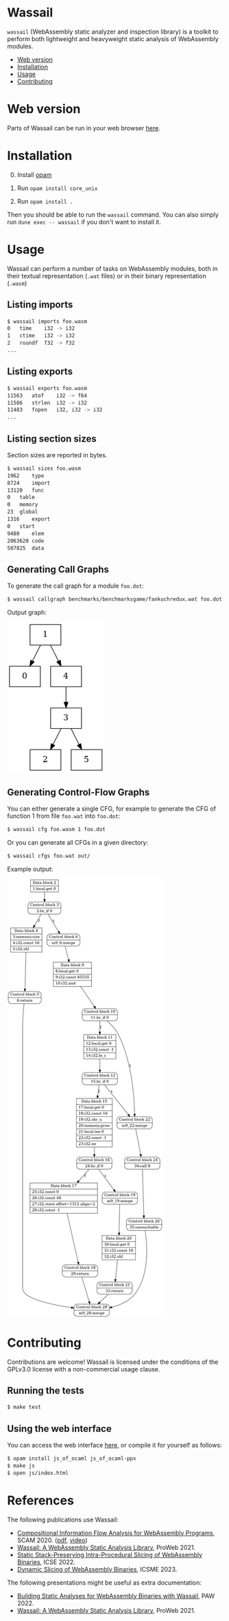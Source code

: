 # Wassail
`wassail` (WebAssembly static analyzer and inspection library) is a toolkit to perform both lightweight and heavyweight static analysis of WebAssembly modules.

  - [Web version](#webversion)
  - [Installation](#installation)
  - [Usage](#usage)
  - [Contributing](#contributing)

# Web version
Parts of Wassail can be run in your web browser [here](https://acieroid.github.io/wassail/).

# Installation
0. Install [opam](https://opam.ocaml.org/)

1. Run `opam install core_unix`

2. Run `opam install .`

Then you should be able to run the `wassail` command. You can also simply run `dune exec -- wassail` if you don't want to install it.

# Usage
Wassail can perform a number of tasks on WebAssembly modules, both in their textual representation (`.wat` files) or in their binary representation (`.wasm`)
## Listing imports
```sh
$ wassail imports foo.wasm
0	time	i32 -> i32
1	ctime	i32 -> i32
2	roundf	f32 -> f32
...
```
## Listing exports
```sh
$ wassail exports foo.wasm
11563	atof	i32 -> f64
11586	strlen	i32 -> i32
11483	fopen	i32, i32 -> i32
...
```

## Listing section sizes
Section sizes are reported in bytes.
```sh
$ wassail sizes foo.wasm
1962	type
8724	import
13120	func
0	table
0	memory
23	global
1316	export
0	start
9480	elem
2063620	code
507825	data
```

## Generating Call Graphs
To generate the call graph for a module `foo.dot`:

```sh
$ wassail callgraph benchmarks/benchmarksgame/fankuchredux.wat foo.dot
```

Output graph:

![DOT call graph](doc/callgraph.png)

## Generating Control-Flow Graphs
You can either generate a single CFG, for example to generate the CFG of function 1 from file `foo.wat` into `foo.dot`:

```sh
$ wassail cfg foo.wasm 1 foo.dot
```

Or you can generate all CFGs in a given directory:

```sh
$ wassail cfgs foo.wat out/
```

Example output:

![DOT CFG](doc/cfg.png)

# Contributing
Contributions are welcome! Wassail is licensed under the conditions of the GPLv3.0 license with a non-commercial usage clause.

## Running the tests

```sh
$ make test
```


## Using the web interface

You can access the web interface [here](https://acieroid.github.io/wassail/), or compile it for yourself as follows:

```sh
$ opam install js_of_ocaml js_of_ocaml-ppx
$ make js
$ open js/index.html
```
# References

The following publications use Wassail:

  - [Compositional Information Flow Analysis for WebAssembly Programs](http://soft.vub.ac.be/~qstieven/scam2020wasm/), SCAM 2020. ([pdf](http://soft.vub.ac.be/Publications/2020/vub-tr-soft-20-11.pdf), [video](https://www.youtube.com/watch?v=IX8swyZ4TPI))
  - [Wassail: A WebAssembly Static Analysis Library](https://soft.vub.ac.be/Publications/2021/vub-tr-soft-21-04.pdf), ProWeb 2021.
  - [Static Stack-Preserving Intra-Procedural Slicing of WebAssembly Binaries](https://soft.vub.ac.be/Publications/2022/vub-tr-soft-22-04.pdf), ICSE 2022.
  - [Dynamic Slicing of WebAssembly Binaries](http://soft.vub.ac.be/Publications/2023/vub-tr-soft-23-11.pdf), ICSME 2023.
  
The following presentations might be useful as extra documentation:
  - [Building Static Analyses for WebAssembly Binaries with Wassail](https://docs.google.com/presentation/d/15J6EuRAz0WFD2TG4hBwAo_GLDhDXcy77ZAUGSzLj6yA/edit?usp=drive_link), PAW 2022.
  - [Wassail: A WebAssembly Static Analysis Library](https://docs.google.com/presentation/d/1ozzSdDTWQnMaSzX2o7wZpSC3m1cmzYfwYY6sy2kIqrE/edit?usp=drive_link), ProWeb 2021.
